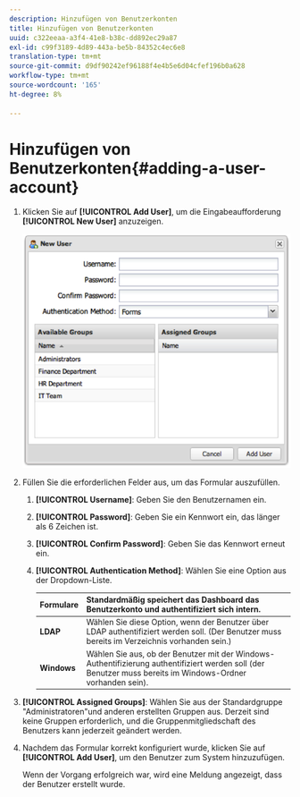 ```yaml
---
description: Hinzufügen von Benutzerkonten
title: Hinzufügen von Benutzerkonten
uuid: c322eeaa-a3f4-41e8-b38c-dd892ec29a87
exl-id: c99f3189-4d89-443a-be5b-84352c4ec6e8
translation-type: tm+mt
source-git-commit: d9df90242ef96188f4e4b5e6d04cfef196b0a628
workflow-type: tm+mt
source-wordcount: '165'
ht-degree: 8%

---
```


# Hinzufügen von Benutzerkonten{#adding-a-user-account}

1. Klicken Sie auf **[!UICONTROL Add User]**, um die Eingabeaufforderung **[!UICONTROL New User]** anzuzeigen.

   ![](assets/add_user_account.png)

1. Füllen Sie die erforderlichen Felder aus, um das Formular auszufüllen.
   1. **[!UICONTROL Username]**: Geben Sie den Benutzernamen ein.
   1. **[!UICONTROL Password]**: Geben Sie ein Kennwort ein, das länger als 6 Zeichen ist.
   1. **[!UICONTROL Confirm Password]**: Geben Sie das Kennwort erneut ein.
   1. **[!UICONTROL Authentication Method]**: Wählen Sie eine Option aus der Dropdown-Liste.

      | **Formulare** | Standardmäßig speichert das Dashboard das Benutzerkonto und authentifiziert sich intern. |
      |---|---|
      | **LDAP** | Wählen Sie diese Option, wenn der Benutzer über LDAP authentifiziert werden soll. (Der Benutzer muss bereits im Verzeichnis vorhanden sein.) |
      | **Windows** | Wählen Sie aus, ob der Benutzer mit der Windows-Authentifizierung authentifiziert werden soll (der Benutzer muss bereits im Windows-Ordner vorhanden sein). |

1. **[!UICONTROL Assigned Groups]**: Wählen Sie aus der Standardgruppe &quot;Administratoren&quot;und anderen erstellten Gruppen aus. Derzeit sind keine Gruppen erforderlich, und die Gruppenmitgliedschaft des Benutzers kann jederzeit geändert werden.
1. Nachdem das Formular korrekt konfiguriert wurde, klicken Sie auf **[!UICONTROL Add User]**, um den Benutzer zum System hinzuzufügen.

   Wenn der Vorgang erfolgreich war, wird eine Meldung angezeigt, dass der Benutzer erstellt wurde.
